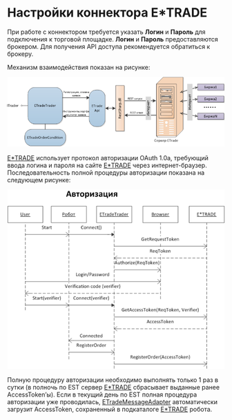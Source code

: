 # Настройки коннектора E\*TRADE

При работе с коннектором требуется указать **Логин** и **Пароль** для подключения к торговой площадке. **Логин** и **Пароль** предоставляются брокером. Для получения API доступа рекомендуется обратиться к брокеру.

Механизм взаимодействия показан на рисунке: 

![ETrade](../../../../../images/etrade.png)

[E\*TRADE](../e_trade.md) использует протокол авторизации OAuth 1.0a, требующий ввода логина и пароля на сайте [E\*TRADE](https://etrade.com/) через интернет\-браузер. Последовательность полной процедуры авторизации показана на следующем рисунке:

![etrade authorization](../../../../../images/etrade_autoriazation.png)

Полную процедуру авторизации необходимо выполнять только 1 раз в сутки (в полночь по EST сервер [E\*TRADE](../e_trade.md) сбрасывает выданные ранее AccessToken’ы). Если в текущий день по EST полная процедура авторизации уже проводилась, [ETradeMessageAdapter](xref:StockSharp.ETrade.ETradeMessageAdapter) автоматически загрузит AccessToken, сохраненный в подкаталоге [E\*TRADE](../e_trade.md) робота.
